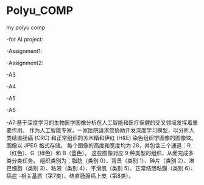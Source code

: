 # Polyu_COMP
my polyu comp

-for AI project:

  -Assignment1:
  
  -Assignment2:
  
  -A3
  
  -A4
  
  -A5
  
  -A6
  
  -A7:基于深度学习的生物医学图像分析在人工智能和医疗保健的交叉领域发挥着重要作用。 作为人工智能专家，一家医院请求您协助开发深度学习模型，以分析人类结直肠癌 (CRC) 和正常组织的苏木精和伊红 (H&E) 染色组织学图像的图像块。
图像以 JPEG 格式存储。 每个图像的高度和宽度均为 28，并包含三个通道：R（红色）、G（绿色）和 B（蓝色）。 这些图像对应 9 种类型的组织，从而完成多类分类任务。 组织类别为：脂肪（类别 0）、背景（类别 1）、碎片（类别 2）、淋巴细胞（类别 3）、粘液（类别 4）、平滑肌（类别 5）、正常结肠粘膜（类别 6）、癌症 -相关基质（第7类）、结直肠腺癌上皮（第8类）。
